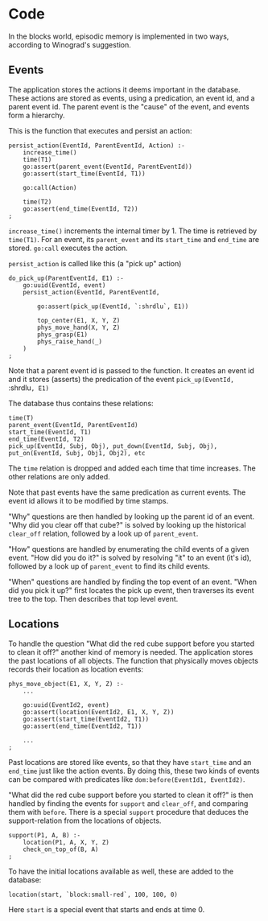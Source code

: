 # Code

In the blocks world, episodic memory is implemented in two ways, according to Winograd's suggestion.

## Events

The application stores the actions it deems important in the database. These actions are stored as events, using a predication, an event id, and a parent event id. The parent event is the "cause" of the event, and events form a hierarchy.

This is the function that executes and persist an action:

    persist_action(EventId, ParentEventId, Action) :-
        increase_time()
        time(T1)
        go:assert(parent_event(EventId, ParentEventId))
        go:assert(start_time(EventId, T1))

        go:call(Action)

        time(T2)
        go:assert(end_time(EventId, T2))
    ;

`increase_time()` increments the internal timer by 1. The time is retrieved by `time(T1)`. For an event, its `parent_event` and its `start_time` and `end_time` are stored. `go:call` executes the action.

`persist_action` is called like this (a "pick up" action)

    do_pick_up(ParentEventId, E1) :-
        go:uuid(EventId, event)
        persist_action(EventId, ParentEventId,
            
            go:assert(pick_up(EventId, `:shrdlu`, E1))

            top_center(E1, X, Y, Z)
            phys_move_hand(X, Y, Z)
            phys_grasp(E1)
            phys_raise_hand(_)
        )
    ;

Note that a parent event id is passed to the function. It creates an event id and it stores (asserts) the predication of the event `pick_up(EventId, `:shrdlu`, E1)`

The database thus contains these relations:

    time(T)
    parent_event(EventId, ParentEventId)
    start_time(EventId, T1)
    end_time(EventId, T2)
    pick_up(EventId, Subj, Obj), put_down(EventId, Subj, Obj), put_on(EventId, Subj, Obj1, Obj2), etc

The `time` relation is dropped and added each time that time increases. The other relations are only added.

Note that past events have the same predication as current events. The event id allows it to be modified by time stamps.

"Why" questions are then handled by looking up the parent id of an event. "Why did you clear off that cube?" is solved by looking up the historical `clear_off` relation, followed by a look up of `parent_event`.

"How" questions are handled by enumerating the child events of a given event. "How did you do it?" is solved by resolving "it" to an event (it's id), followed by a look up of `parent_event` to find its child events.

"When" questions are handled by finding the top event of an event. "When did you pick it up?" first locates the pick up event, then traverses its event tree to the top. Then describes that top level event.

## Locations

To handle the question "What did the red cube support before you started to clean it off?" another kind of memory is needed. The application stores the past locations of all objects. The function that physically moves objects records their location as location events:

    phys_move_object(E1, X, Y, Z) :-
        ...

        go:uuid(EventId2, event)
        go:assert(location(EventId2, E1, X, Y, Z))
        go:assert(start_time(EventId2, T1))
        go:assert(end_time(EventId2, T1))

        ...
    ;

Past locations are stored like events, so that they have `start_time` and an `end_time` just like the action events. By doing this, these two kinds of events can be compared with predicates like `dom:before(EventId1, EventId2)`.

"What did the red cube support before you started to clean it off?" is then handled by finding the events for `support` and `clear_off`, and comparing them with `before`. There is a special `support` procedure that deduces the support-relation from the locations of objects.

    support(P1, A, B) :-
        location(P1, A, X, Y, Z)
        check_on_top_of(B, A)
    ;

To have the initial locations available as well, these are added to the database:

    location(start, `block:small-red`, 100, 100, 0)

Here `start` is a special event that starts and ends at time 0.

